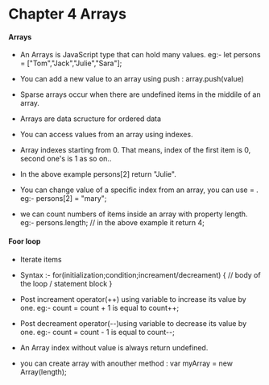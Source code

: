 # Chapter 4 Arrays

#### Arrays

- An Arrays is JavaScript type that can hold many values.
  eg:-
  let persons = ["Tom","Jack","Julie","Sara"];

- You can add a new value to an array using push : array.push(value)
- Sparse arrays occur when there are undefined items in the middile of an array.
- Arrays are data scructure for ordered data
- You can access values from an array using indexes.
- Array indexes starting from 0. That means, index of the first item is 0, second one's is 1 as so on..
- In the above example persons[2] return "Julie".
- You can change value of a specific index from an array, you can use = .
  eg:-
  persons[2] = "mary";

- we can count numbers of items inside an array with property length.
  eg:-
  persons.length; // in the above example it return 4;

#### Foor loop

- Iterate items
- Syntax :-
  for(initialization;condition;increament/decreament) {
  // body of the loop / statement block
  }

- Post increament operator(++) using variable to increase its value by one.
  eg:- count = count + 1 is equal to count++;

- Post decreament operator(--)using variable to decrease its value by one.
  eg:- count = count - 1 is equal to count--;

- An Array index without value is always return undefined.
- you can create array with anouther method : var myArray = new Array(length);
